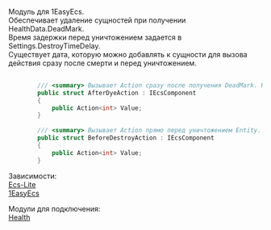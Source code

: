 Модуль для 1EasyEcs.   
Обеспечивает удаление сущностей при получении HealthData.DeadMark.   
Время задержки перед уничтожением задается в Settings.DestroyTimeDelay.   
Существует дата, которую можно добавлять к сущности для вызова действия сразу после смерти и перед уничтожением.

````csharp
        
        /// <summary> Вызывает Action сразу после получения DeadMark. НЕ удаляйте Entity в этом Action.</summary>
        public struct AfterDyeAction : IEcsComponent
        {
            public Action<int> Value; 
        }
        
        /// <summary> Вызывает Action прямо перед уничтожением Entity. НЕ удаляйте Entity в этом Action.</summary>
        public struct BeforeDestroyAction : IEcsComponent
        {
            public Action<int> Value; 
        }
````

Зависимости:  
[Ecs-Lite](https://github.com/Leopotam/ecslite.git)  
[1EasyEcs](https://github.com/exerussus/1EasyEcs.git)   


Модули для подключения:  
[Health](https://github.com/exerussus/ecsmodule-health.git) 